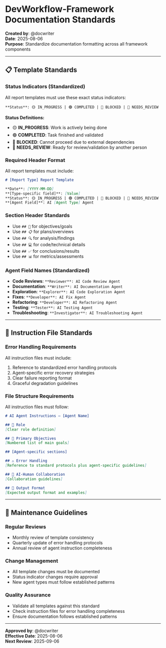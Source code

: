 # DevWorkflow-Framework Documentation Standards

**Created by**: @docwriter  
**Date**: 2025-08-06  
**Purpose**: Standardize documentation formatting across all framework components  

---

## 📋 Template Standards

### Status Indicators (Standardized)
All report templates must use these exact status indicators:

```
**Status**: 🟡 IN_PROGRESS | 🟢 COMPLETED | 🔴 BLOCKED | 🔄 NEEDS_REVIEW
```

**Status Definitions:**
- 🟡 **IN_PROGRESS**: Work is actively being done
- 🟢 **COMPLETED**: Task finished and validated
- 🔴 **BLOCKED**: Cannot proceed due to external dependencies
- 🔄 **NEEDS_REVIEW**: Ready for review/validation by another person

### Required Header Format
All report templates must include:

```markdown
# [Report Type] Report Template

**Date**: [YYYY-MM-DD]  
**[Type-specific field]**: [Value]  
**Status**: 🟡 IN_PROGRESS | 🟢 COMPLETED | 🔴 BLOCKED | 🔄 NEEDS_REVIEW  
**[Agent Field]**: AI [Agent Type] Agent  
```

### Section Header Standards
- Use `## 🎯` for objectives/goals
- Use `## 📋` for plans/overviews  
- Use `## 🔍` for analysis/findings
- Use `## 💻` for code/technical details
- Use `## ✅` for conclusions/results
- Use `## 📊` for metrics/assessments

### Agent Field Names (Standardized)
- **Code Reviews**: `**Reviewer**: AI Code Review Agent`
- **Documentation**: `**Writer**: AI Documentation Agent`
- **Exploration**: `**Explorer**: AI Code Exploration Agent`
- **Fixes**: `**Developer**: AI Fix Agent`
- **Refactoring**: `**Developer**: AI Refactoring Agent`
- **Testing**: `**Tester**: AI Testing Agent`
- **Troubleshooting**: `**Investigator**: AI Troubleshooting Agent`

---

## 🧱 Instruction File Standards

### Error Handling Requirements
All instruction files must include:
1. Reference to standardized error handling protocols
2. Agent-specific error recovery strategies
3. Clear failure reporting format
4. Graceful degradation guidelines

### File Structure Requirements
All instruction files must follow:
```markdown
# AI Agent Instructions – [Agent Name]

## 🧠 Role
[Clear role definition]

## 🎯 Primary Objectives
[Numbered list of main goals]

## [Agent-specific sections]

## ⚠️ Error Handling
[Reference to standard protocols plus agent-specific guidelines]

## 🤝 AI-Human Collaboration
[Collaboration guidelines]

## 📄 Output Format
[Expected output format and examples]
```

---

## 📝 Maintenance Guidelines

### Regular Reviews
- Monthly review of template consistency
- Quarterly update of error handling protocols
- Annual review of agent instruction completeness

### Change Management
- All template changes must be documented
- Status indicator changes require approval
- New agent types must follow established patterns

### Quality Assurance
- Validate all templates against this standard
- Check instruction files for error handling completeness
- Ensure documentation follows established patterns

---

**Approved by**: @docwriter  
**Effective Date**: 2025-08-06  
**Next Review**: 2025-09-06
